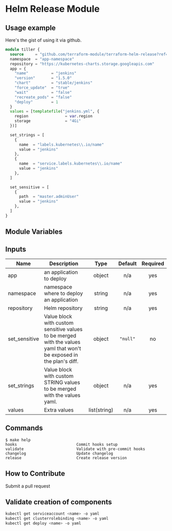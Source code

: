 # Helm Release Module

## Usage example

Here's the gist of using it via github.

```terraform
module tiller {
  source     = "github.com/terraform-module/terraform-helm-release?ref=v2.0.0"
  namespace  = "app-namespace"
  repository = "https://kubernetes-charts.storage.googleapis.com"
  app = {
    "name"          = "jenkins"
    "version"       = "1.5.0"
    "chart"         = "stable/jenkins"
    "force_update"  = "true"
    "wait"          = "false"
    "recreate_pods" = "false"
    "deploy"        = 1
  }
  values = [templatefile("jenkins.yml", {
    region                = var.region
    storage               = "4Gi"
  })]

  set_strings = [
    {
      name  = "labels.kubernetes\\.io/name"
      value = "jenkins"
    },
    {
      name  = "service.labels.kubernetes\\.io/name"
      value = "jenkins"
    },
  ]

  set_sensitive = [
    {
      path  = "master.adminUser"
      value = "jenkins"
    },
  ]
}
```

## Module Variables

<!-- BEGINNING OF PRE-COMMIT-TERRAFORM DOCS HOOK -->
## Inputs

| Name | Description | Type | Default | Required |
|------|-------------|:----:|:-----:|:-----:|
| app | an application to deploy | object | n/a | yes |
| namespace | namespace where to deploy an application | string | n/a | yes |
| repository | Helm repository | string | n/a | yes |
| set\_sensitive | Value block with custom sensitive values to be merged with the values yaml that won't be exposed in the plan's diff. | object | `"null"` | no |
| set\_strings | Value block with custom STRING values to be merged with the values yaml. | object | n/a | yes |
| values | Extra values | list(string) | n/a | yes |

<!-- END OF PRE-COMMIT-TERRAFORM DOCS HOOK -->

## Commands

<!-- START makefile-doc -->
```
$ make help
hooks                          Commit hooks setup
validate                       Validate with pre-commit hooks
changelog                      Update changelog
release                        Create release version
```
<!-- END makefile-doc -->

## How to Contribute

Submit a pull request

## Validate creation of components

```sh
kubectl get serviceaccount <name> -o yaml
kubectl get clusterrolebinding <name> -o yaml
kubectl get deploy <name> -o yaml
```
